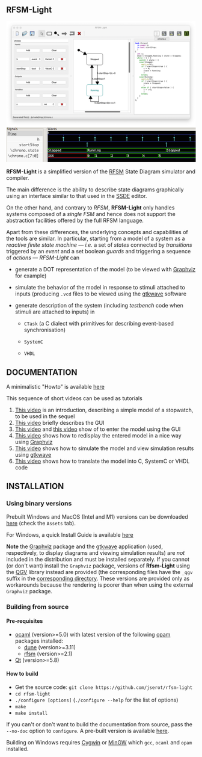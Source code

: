 ## RFSM-Light 

![](./doc/snapshot.png)
![](./doc/wave.png)

**RFSM-Light** is a simplified version of the [RFSM](https://github.com/jserot/rfsm) State Diagram
simulator and compiler. 

The main difference is the ability to describe state diagrams graphically using an
interface similar to that used in the [SSDE](https://github.com/jserot/ssde) editor.

On the other hand, and contrary to *RFSM*, **RFSM-Light** only handles systems composed of a *single
FSM* and hence does not support the abstraction facilities offered by the full RFSM language.
 
Apart from these differences, the underlying concepts and capabilities of the tools are similar.  In
particular, starting from a model of a system as a *reactive finite state machine* &mdash; *i.e.* a
set of *states* connected by *transitions* triggered by an *event* and a set boolean *guards* and
triggering a sequence of *actions* &mdash; *RFSM-Light* can

- generate a DOT representation of the model (to be viewed with [Graphviz](http://www.graphviz.org) for example)

- simulate the behavior of the model in response to stimuli attached to inputs (producing `.vcd`
files to be viewed using the [gtkwave](http://gtkwave.sourceforge.net) software

- generate description of the system (including *testbench* code when stimuli are attached to
  inputs) in

    - `CTask` (a C dialect with primitives for describing event-based synchronisation)

    - `SystemC`

    - `VHDL` 

## DOCUMENTATION

A minimalistic "Howto" is available
[here](https://github.com/jserot/rfsm-light/blob/master/doc/using.md)

This sequence of short videos can be used as tutorials
1. [This video](https://github.com/jserot/rfsm-light/releases/download/1.3.1/0-Chrono.mov) is an
   introduction, describing a simple model of a stopwatch, to be used in the sequel
2. [This video](https://github.com/jserot/rfsm-light/releases/download/1.3.1/1-Interface.mov) 
   briefly describes the GUI
3. [This video](https://github.com/jserot/rfsm-light/releases/download/1.3.1/2-SaisieModele.mov) and
   [this video](https://github.com/jserot/rfsm-light/releases/download/1.3.1/3-SaisieModele-suite.mov)
   show of to enter the model using the GUI
4. [This video](https://github.com/jserot/rfsm-light/releases/download/1.3.1/4-Visualisation.mov)
   shows how to redisplay the entered model in a nice way using [Graphviz](http://www.graphviz.org)
5. [This video](https://github.com/jserot/rfsm-light/releases/download/1.3.1/5-Simulation.mov) shows
   how to simulate the model and view simulation results using [gtkwave](http://gtkwave.sourceforge.net)
6. [This video](https://github.com/jserot/rfsm-light/releases/download/1.3.1/6-GenerationCode.mov)
   shows how to translate the model into C, SystemC or VHDL code 

## INSTALLATION

### Using binary versions

Prebuilt Windows and MacOS (Intel and M1) versions can be downloaded
[here](https://github.com/jserot/rfsm-light/releases) (check the `Assets` tab).

For Windows, a quick Install Guide is available
[here](https://github.com/jserot/rfsm-light/blob/master/dist/windows/windows-install-guide.pdf)

**Note** the [Graphviz](http://www.graphviz.org) package and the [gtkwave](http://gtkwave.sourceforge.net)
application (used, respectively, to display diagrams and viewing simulation results) are _not_
included in the distribution and must be installed separately. If you cannot (or don't want) install
the `Graphviz` package, versions of **Rfsm-Light** using the [QGV](https://github.com/nbergont/qgv)
library instead are provided (the corresponding files have the `_qgv` suffix in the [corresponding
directory](https://github.com/jserot/rfsm-light/releases). These versions are provided only as
workarounds because the rendering is poorer than when using the external `Graphviz` package. 

### Building from source 

#### Pre-requisites

* [ocaml](http://ocaml.org) (version>=5.0) with latest version of the following [opam](http://opam.ocaml.org) packages installed:
  - [dune](http://opam.ocaml.org/packages/dune) (version>=3.11)
  - [rfsm](http://opam.ocaml.org/packages/rfsm) (version>=2.1)
* [Qt](http://www.qt.io) (version>=5.8)

#### How to build

* Get the source code: `git clone https://github.com/jserot/rfsm-light`
* `cd rfsm-light`
* `./configure [options]` (`./configure --help` for the list of options)
* `make`
* `make install` 

If you can't or don't want to build the documentation from source, pass the `--no-doc` option to
`configure`. A pre-built version is available
[here](https://github.com/jserot/rfsm-light/blob/master/doc/using.md).

Building on Windows requires [Cygwin](https://cygwin.com) or [MinGW](http://www.mingw.org) which
`gcc`, `ocaml` and `opam` installed.
